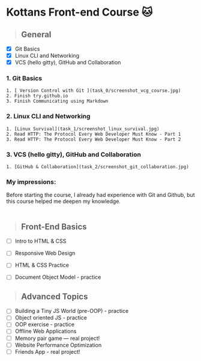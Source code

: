 # Kottans Front-end Course :cat:
> ## General
- [x] Git Basics
- [x] Linux CLI and Networking
- [x] VCS (hello gitty), GitHub and Collaboration
### 1. Git Basics
    1. [ Version Control with Git ](task_0/screenshot_vcg_course.jpg)
    2. Finish try.github.io
    3. Finish Communicating using Markdown
### 2. Linux CLI and Networking
    1. [Linux Survival](task_1/screenshot_linux_survival.jpg)
    2. Read HTTP: The Protocol Every Web Developer Must Know - Part 1
    3. Read HTTP: The Protocol Every Web Developer Must Know - Part 2
### 3. VCS (hello gitty), GitHub and Collaboration
    1. [GitHub & Collaboration](task_2/screenshot_git_collaboration.jpg)
### My impressions:
Before starting the course, I already had experience with Git and Github, but this course helped me deepen my knowledge.  
<br />
> ## Front-End Basics
- [ ] Intro to HTML & CSS
- [ ] Responsive Web Design
- [ ] HTML & CSS Practice
- [ ] Document Object Model - practice


> ## Advanced Topics
- [ ] Building a Tiny JS World (pre-OOP) - practice
- [ ] Object oriented JS - practice
- [ ] OOP exercise - practice
- [ ] Offline Web Applications
- [ ] Memory pair game — real project!
- [ ] Website Performance Optimization
- [ ] Friends App - real project!
